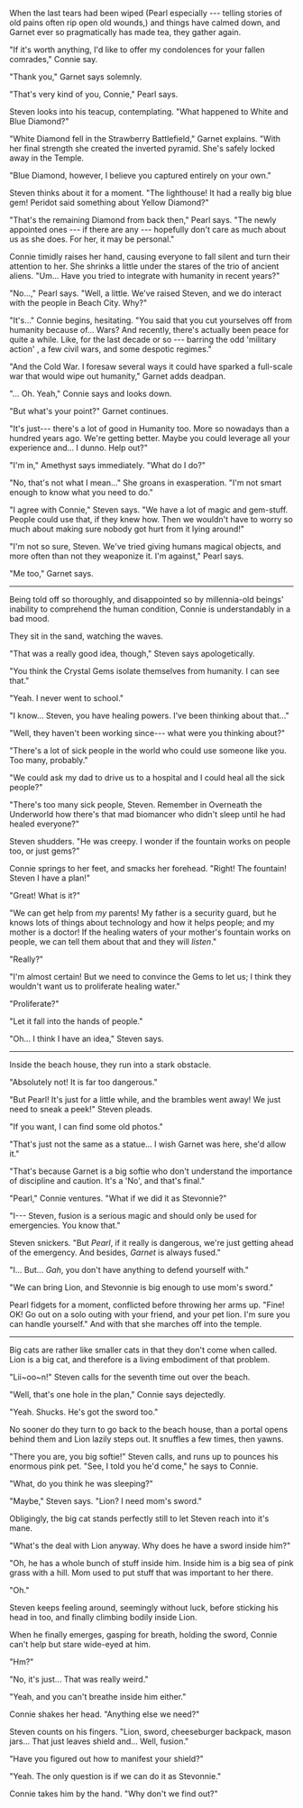 When the last tears had been wiped (Pearl
especially --- telling stories of old pains often rip open old wounds,)
and things have calmed down, and
Garnet ever so pragmatically has made tea, they gather again.

"If it's worth anything, I'd like to offer my condolences for your fallen
comrades," Connie say.

"Thank you," Garnet says solemnly.

"That's very kind of you, Connie," Pearl says.

Steven looks into his teacup, contemplating.
"What happened to White and Blue Diamond?"

"White Diamond fell in the Strawberry Battlefield," Garnet explains. "With her final strength
she created the inverted pyramid. She's safely locked away in the Temple.

"Blue Diamond, however, I believe you captured entirely on your own."

Steven thinks about it for a moment. "The lighthouse! It had a really big blue gem!
Peridot said something about Yellow Diamond?"

"That's the remaining Diamond from back then," Pearl says. "The newly appointed ones
--- if there are any --- hopefully don't care as much about us as she does. For her, it may be personal."

Connie timidly raises her hand, causing everyone to fall silent and turn their attention
to her. She shrinks a little under the stares of the trio of ancient aliens.
"Um... Have you tried to integrate with humanity in recent years?"

"No...," Pearl says. "Well, a little. We've raised Steven, and we do interact
with the people in Beach City. Why?"

"It's..." Connie begins, hesitating. "You said that you cut yourselves off from
humanity because of... Wars?  And recently, there's actually been peace for quite
a while. Like, for the last decade or so --- barring the odd 'military action' ,
a few civil wars, and some despotic regimes."

"And the Cold War. I foresaw several ways it could have sparked a full-scale
war that would wipe out humanity," Garnet adds deadpan.

"... Oh. Yeah," Connie says and looks down.

"But what's your point?" Garnet continues.

"It's just--- there's a lot of good in Humanity too. More so nowadays than a hundred years ago.
We're getting better. Maybe you could leverage all your experience and... I dunno.
Help out?"

"I'm in," Amethyst says immediately. "What do I do?"

"No, that's not what I mean..." She groans in exasperation. "I'm not smart enough to know what you
need to do."

"I agree with Connie," Steven says. "We have a lot of magic and gem-stuff.
People could use that, if they knew how. Then we wouldn't have to worry so much
about making sure nobody got hurt from it lying around!"

"I'm not so sure, Steven. We've tried giving humans magical objects, and more
often than not they weaponize it. I'm against," Pearl says.

"Me too," Garnet says.

----

Being told off so thoroughly, and disappointed so by millennia-old beings'
inability to comprehend the human condition, Connie is understandably in a bad
mood.

They sit in the sand, watching the waves.

"That was a really good idea, though," Steven says apologetically.

"You think the Crystal Gems isolate themselves from humanity. I can see that."

"Yeah. I never went to school."

"I know... Steven, you have healing powers. I've been thinking about that..."

"Well, they haven't been working since--- what were you thinking about?"

"There's a lot of sick people in the world who could use someone like you.
Too many, probably."

"We could ask my dad to drive us to a hospital and I could heal all the sick
people?"

"There's too many sick people, Steven. Remember
in Overneath the Underworld how there's that mad biomancer who didn't sleep
until he had healed everyone?"

Steven shudders. "He was creepy. I wonder if the fountain works on people
too, or just gems?"

Connie springs to her feet, and smacks her forehead. "Right! The fountain!
Steven I have a plan!"

"Great! What is it?"

"We can get help from *my* parents! My father is a security guard, but he knows lots of
things about technology and how it helps people; and my mother is a doctor! If the
healing waters of your mother's fountain works on people, we can tell them
about that and they will *listen*."

"Really?"

"I'm almost certain! But we need to convince the Gems to let us; I think
they wouldn't want us to proliferate healing water."

"Proliferate?"

"Let it fall into the hands of people."

"Oh... I think I have an idea," Steven says.

----

Inside the beach house, they run into a stark obstacle.

"Absolutely not! It is far too dangerous."

"But Pearl! It's just for a little while, and the brambles went away!
We just need to sneak a peek!" Steven pleads.

"If you want, I can find some old photos."

"That's just not the same as a statue... I wish Garnet was here, she'd
allow it."

"That's because Garnet is a big softie who don't understand the importance
of discipline and caution. It's a 'No', and that's final."

"Pearl," Connie ventures. "What if we did it as Stevonnie?"

"I--- Steven, fusion is a serious magic and should only be used for emergencies.
You know that."

Steven snickers. "But *Pearl*, if it really is dangerous, we're just getting
ahead of the emergency. And besides, *Garnet* is always fused."

"I... But... *Gah*, you don't have anything to defend yourself with."

"We can bring Lion, and Stevonnie is big enough to use mom's sword."

Pearl fidgets for a moment, conflicted before throwing her arms up. "Fine!
OK! Go out on a solo outing with your friend, and your pet lion. I'm sure
you can handle yourself." And with that she marches off into the temple.

----

Big cats are rather like smaller cats in that they don't come when
called. Lion is a big cat, and therefore is a living embodiment of that problem.

"Lii~oo~n!" Steven calls for the seventh time out over the beach.

"Well, that's one hole in the plan," Connie says dejectedly.

"Yeah. Shucks. He's got the sword too."

No sooner do they turn to go back to the beach house, than a portal opens
behind them and Lion lazily steps out. It snuffles a few times, then yawns.

"There you are, you big softie!" Steven calls, and runs up to pounces his enormous
pink pet. "See, I told you he'd come," he says to Connie.

"What, do you think he was sleeping?"

"Maybe," Steven says. "Lion? I need mom's sword."

Obligingly, the big cat stands perfectly still to let Steven reach into it's
mane.

"What's the deal with Lion anyway. Why does he have a sword inside him?"

"Oh, he has a whole bunch of stuff inside him. Inside him is a big sea of 
pink grass with a hill. Mom used to put stuff that was important to her there.

"Oh."

Steven keeps feeling around, seemingly without luck, before sticking his head
in too, and finally climbing bodily inside Lion.

When he finally emerges, gasping for breath, holding the sword, Connie can't help but
stare wide-eyed at him. 

"Hm?"

"No, it's just... That was really weird."

"Yeah, and you can't breathe inside him either."

Connie shakes her head. "Anything else we need?"

Steven counts on his fingers. "Lion, sword, cheeseburger backpack, mason jars...
That just leaves shield and... Well, fusion."

"Have you figured out how to manifest your shield?"

"Yeah. The only question is if we can do it as Stevonnie."

Connie takes him by the hand. "Why don't we find out?"
